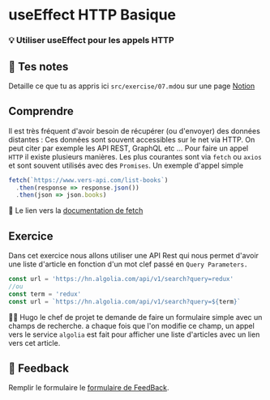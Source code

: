 # useEffect HTTP Basique

### 💡 Utiliser useEffect pour les appels HTTP

## 📝 Tes notes

Detaille ce que tu as appris ici
`src/exercise/07.md`ou sur une page [Notion](https://go.mikecodeur.com/course-notes-template)

## Comprendre

Il est très fréquent d'avoir besoin de récupérer (ou d'envoyer) des données
distantes : Ces données sont souvent accessibles sur le net via HTTP. On peut
citer par exemple les API REST, GraphQL etc ... Pour faire un appel `HTTP` il
existe plusieurs manières. Les plus courantes sont via `fetch` ou `axios` et
sont souvent utilisés avec des `Promises`. Un exemple d'appel simple

```jsx
fetch(`https://www.vers-api.com/list-books`)
  .then(response => response.json())
  .then(json => json.books)
```

📑 Le lien vers la
[documentation de fetch](https://developer.mozilla.org/fr/docs/Web/API/Fetch_API/Using_Fetch)

## Exercice

Dans cet exercice nous allons utiliser une API Rest qui nous permet d'avoir une
liste d'article en fonction d'un mot clef passé en `Query Parameters.`

```jsx
const url = 'https://hn.algolia.com/api/v1/search?query=redux'
//ou
const term = 'redux'
const url = `https://hn.algolia.com/api/v1/search?query=${term}`
```

👨‍✈️ Hugo le chef de projet te demande de faire un formulaire simple avec un
champs de recherche. a chaque fois que l'on modifie ce champ, un appel vers le
service `algolia` est fait pour afficher une liste d'articles avec un lien vers
cet article.

## 🐜 Feedback

Remplir le formulaire le
[formulaire de FeedBack](https://go.mikecodeur.com/cours-react-avis).
